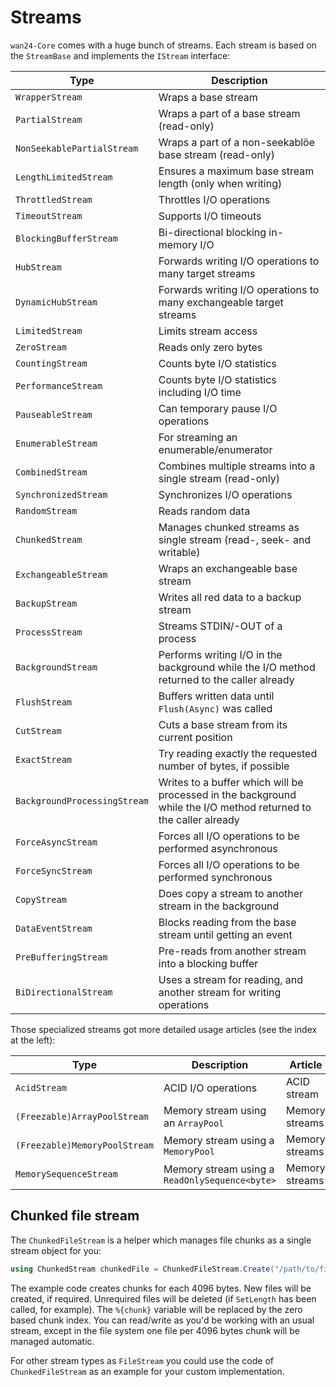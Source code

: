 # Streams

`wan24-Core` comes with a huge bunch of streams. Each stream is based on the `StreamBase` and implements the `IStream` interface:

| Type | Description |
| ---- | ----------- |
| `WrapperStream` | Wraps a base stream |
| `PartialStream` | Wraps a part of a base stream (read-only) |
| `NonSeekablePartialStream` | Wraps a part of a non-seekablöe base stream (read-only) |
| `LengthLimitedStream` | Ensures a maximum base stream length (only when writing) |
| `ThrottledStream` | Throttles I/O operations |
| `TimeoutStream` | Supports I/O timeouts |
| `BlockingBufferStream` | Bi-directional blocking in-memory I/O |
| `HubStream` | Forwards writing I/O operations to many target streams |
| `DynamicHubStream` | Forwards writing I/O operations to many exchangeable target streams |
| `LimitedStream` | Limits stream access |
| `ZeroStream` | Reads only zero bytes |
| `CountingStream` | Counts byte I/O statistics |
| `PerformanceStream` | Counts byte I/O statistics including I/O time |
| `PauseableStream` | Can temporary pause I/O operations |
| `EnumerableStream` | For streaming an enumerable/enumerator |
| `CombinedStream` | Combines multiple streams into a single stream (read-only) |
| `SynchronizedStream` | Synchronizes I/O operations |
| `RandomStream` | Reads random data |
| `ChunkedStream` | Manages chunked streams as single stream (read-, seek- and writable) |
| `ExchangeableStream` | Wraps an exchangeable base stream |
| `BackupStream` | Writes all red data to a backup stream |
| `ProcessStream` | Streams STDIN/-OUT of a process |
| `BackgroundStream` | Performs writing I/O in the background while the I/O method returned to the caller already |
| `FlushStream` | Buffers written data until `Flush(Async)` was called |
| `CutStream` | Cuts a base stream from its current position |
| `ExactStream` | Try reading exactly the requested number of bytes, if possible |
| `BackgroundProcessingStream` | Writes to a buffer which will be processed in the background while the I/O method returned to the caller already |
| `ForceAsyncStream` | Forces all I/O operations to be performed asynchronous |
| `ForceSyncStream` | Forces all I/O operations to be performed synchronous |
| `CopyStream` | Does copy a stream to another stream in the background |
| `DataEventStream` | Blocks reading from the base stream until getting an event |
| `PreBufferingStream` | Pre-reads from another stream into a blocking buffer |
| `BiDirectionalStream` | Uses a stream for reading, and another stream for writing operations |

Those specialized streams got more detailed usage articles (see the index at the left):

| Type | Description | Article |
| ---- | ----------- | ------- |
| `AcidStream` | ACID I/O operations | ACID stream |
| `(Freezable)ArrayPoolStream` | Memory stream using an `ArrayPool` | Memory streams |
| `(Freezable)MemoryPoolStream` | Memory stream using a `MemoryPool` | Memory streams |
| `MemorySequenceStream` | Memory stream using a `ReadOnlySequence<byte>` | Memory streams |

## Chunked file stream

The `ChunkedFileStream` is a helper which manages file chunks as a single stream object for you:

```cs
using ChunkedStream chunkedFile = ChunkedFileStream.Create("/path/to/file.%{chunk}.ext", 4096);
```

The example code creates chunks for each 4096 bytes. New files will be created, if required. Unrequired files will be deleted (if `SetLength` has been called, for example). The `%{chunk}` variable will be replaced by the zero based chunk index. You can read/write as you'd be working with an usual stream, except in the file system one file per 4096 bytes chunk will be managed automatic.

For other stream types as `FileStream` you could use the code of `ChunkedFileStream` as an example for your custom implementation.
